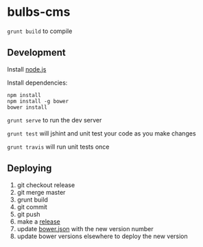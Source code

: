 bulbs-cms
=========

`grunt build` to compile

Development
-----------

Install [node.js](http://nodejs.org/download/)

Install dependencies:

    npm install
    npm install -g bower
    bower install

`grunt serve` to run the dev server

`grunt test` will jshint and unit test your code as you make changes

`grunt travis` will run unit tests once

Deploying
---------

1. git checkout release
2. git merge master
3. grunt build
4. git commit
5. git push
6. make a [release](https://github.com/theonion/bulbs-cms/releases)
7. update [bower.json](https://github.com/theonion/bulbs-cms/blob/master/bower.json) with the new version number
8. update bower versions elsewhere to deploy the new version
